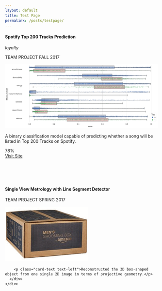 ```yaml
---
layout: default
title: Test Page
permalink: /posts/testpage/
---
```


<div class="row">
  <div class="mb-2 col-md-6">
    <div class="card" style="height: 30rem;">
      <h4 class="card-header">Spotify Top 200 Tracks Prediction</h4>
      <div class="card-body">
        <i class="material-icons md-18">loyalty</i>
        <p>
          <span class="badge badge-dark">TEAM PROJECT</span>
          <span class="badge badge-info">FALL 2017</span>
        </p>
        <img class="card-img-top" src="/figure/demo.png">
        <p class="card-text text-left">A binary classification model capable of predicting whether a song will be listed in Top 200 Tracks on Spotify.</p>
        <div class="progress">
          <div class="progress-bar progress-bar-striped progress-bar-animated bg-secondary" style="width:78%">78%</div>
        </div>
        <div class="container text-center mt-1">
          <a href="https://github.com/thsieh4/CSC522_project" class="btn btn-dark btn-sm">Visit Site</a>
        </div>
      </div>
    </div>
  </div>  

  <div class="mb-2 col-md-6">
    <div class="card" style="height: 30rem;">
      <h4 class="card-header">Single View Metrology with Line Segment Detector</h4>
      <div class="card-body">
        <p>
          <span class="badge badge-dark">TEAM PROJECT</span>
          <span class="badge badge-info">SPRING 2017</span>
        </p>
        <div class="container" style="width: 100%; height: 50%;">
          <img class="card-img-top" src="/figure/Project_SingleViewMetrology.gif">
        </div>
        
        <p class="card-text text-left">Reconstructed the 3D box-shaped object from one single 2D image in terms of projective geometry.</p>
      </div>
    </div>
  </div>
  
</div>
